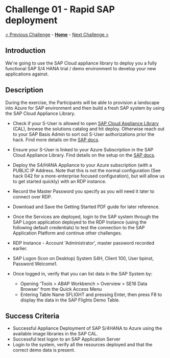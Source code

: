 # Challenge 01 - Rapid SAP deployment

[< Previous Challenge](./Challenge-00.md) - **[Home](../README.md)** - [Next Challenge >](./Challenge-02.md)

## Introduction

We're going to use the SAP Cloud appliance library to deploy you a fully functional SAP S/4 HANA trial / demo environment to develop your new applications against. 

## Description

During the exercise, the Participants will be able to provision a landscape into Azure for SAP environment and then build a fresh SAP system by using the SAP Cloud Appliance Library. 

- Check if your S-User is allowed to open [SAP Cloud Appliance Library](https://cal.sap.com/) (CAL), browse the solutions catalog and hit deploy. Otherwise reach out to your SAP Basis Admin to sort out S-User authorizations prior the hack. Find more details on the [SAP docs](https://calstatic.hana.ondemand.com/res/docEN/46948f72469c42c88e1735fcb7aea529.html).
- Ensure your S-User is linked to your Azure Subscription in the SAP Cloud Appliance Library. Find details on the setup on the [SAP docs](https://calstatic.hana.ondemand.com/res/docEN/042bb15ad2324c3c9b7974dbde389640.html). 
- Deploy the S4/HANA Appliance to your Azure subscription (with a PUBLIC IP Address. Note that this is not the normal configuration (See hack 042 for a more-enterprise focused configuration), but will allow us to get started quickly) with an RDP instance.
- Record the Master Password you specify as you will need it later to connect over RDP. 
- Download and Save the Getting Started PDF guide for later reference.

- Once the Services are deployed, login to the SAP system through the SAP Logon application deployed to the RDP Instance (using the following default credentials) to test the connection to the SAP Application Platform and continue other challenges.
- RDP Instance - Account 'Administrator', master password recorded earlier.
- SAP Logon (Icon on Desktop) System S4H, Client 100, User bpinst, Password Welcome1.

- Once logged in, verify that you can list data in the SAP System by:
   - Opening 'Tools > ABAP Workbench > Overview > SE16 Data Browser' from the Quick Access Menu
   - Entering Table Name SFLIGHT and pressing Enter, then press F8 to display the data in the SAP Flights Demo Table.
 
## Success Criteria

- Successful Appliance Deployment of SAP S/4HANA to Azure using the available image libraries in the SAP CAL.
- Successful test logon to an SAP Application Server
- Login to the system, verify all the resources deployed and that the correct demo data is present.
